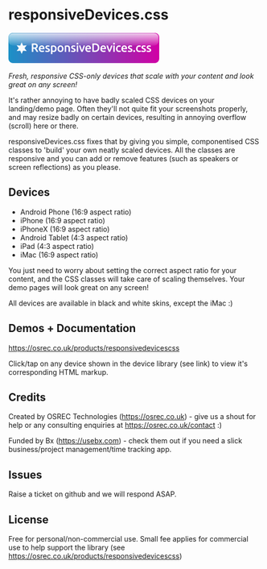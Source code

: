 # responsiveDevices.css

![responsiveDevices.js Logo](logo.png)

*Fresh, responsive CSS-only devices that scale with your content and look great on any screen!*

<link href='css/common.css' rel='stylesheet' type='text/css'>
<link href='css/ipad.css' rel='stylesheet' type='text/css'>
<link href='css/iphone.css' rel='stylesheet' type='text/css'>

<div class="deviceContainer pointer scmc" style="width: 80%; max-width: 150px;">
	<div class="iphone white portrait">
		<div class="caseBorder"></div>
		<div class="case"></div>
		<div class="reflection"></div>
		<div class="screen"></div>
		<div class="camera"></div>
		<div class="speaker"></div>
		<div class="homeButtonBorder"></div>
		<div class="homeButton"></div>
		<div class="content" style="background: linear-gradient(#FFC84B 0%, #FFF869 100%);"></div>
	</div>
</div>

It's rather annoying to have badly scaled CSS devices on your landing/demo page. Often they'll not quite fit your screenshots properly, and may resize badly on certain devices, resulting in annoying overflow (scroll) here or there.

responsiveDevices.css fixes that by giving you simple, componentised CSS classes to 'build' your own neatly scaled devices. All the classes are responsive and you can add or remove features (such as speakers or screen reflections) as you please.

## Devices

- Android Phone (16:9 aspect ratio)
- iPhone (16:9 aspect ratio)
- iPhoneX (16:9 aspect ratio)
- Android Tablet (4:3 aspect ratio)
- iPad (4:3 aspect ratio)
- iMac (16:9 aspect ratio)

You just need to worry about setting the correct aspect ratio for your content, and the CSS classes will take care of scaling themselves. Your demo pages will look great on any screen!

All devices are available in black and white skins, except the iMac :)

## Demos + Documentation
https://osrec.co.uk/products/responsivedevicescss

Click/tap on any device shown in the device library (see link) to view it's corresponding HTML markup.

## Credits

Created by OSREC Technologies (https://osrec.co.uk) - give us a shout for help or any consulting enquiries at https://osrec.co.uk/contact :)

Funded by Bx (https://usebx.com) - check them out if you need a slick business/project management/time tracking app.

## Issues

Raise a ticket on github and we will respond ASAP.

## License

Free for personal/non-commercial use. Small fee applies for commercial use to help support the library (see https://osrec.co.uk/products/responsivedevicescss)

